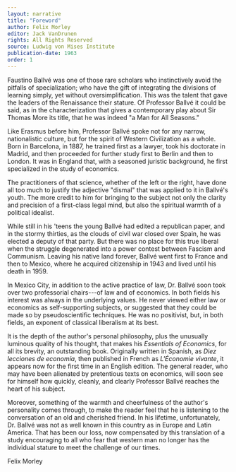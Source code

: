 ```yaml
---
layout: narrative
title: "Foreword"
author: Felix Morley
editor: Jack VanDrunen
rights: All Rights Reserved
source: Ludwig von Mises Institute
publication-date: 1963
order: 1
---
```


Faustino Ballvé was one of those rare scholars who instinctively avoid
the pitfalls of specialization; who have the gift of integrating the
divisions of learning simply, yet without oversimplification. This was
the talent that gave the leaders of the Renaissance their stature. Of
Professor Ballvé it could be said, as in the characterization that gives
a contemporary play about Sir Thomas More its title, that he was indeed
"a Man for All Seasons."

Like Erasmus before him, Professor Ballvé spoke not for any narrow,
nationalistic culture, but for the spirit of Western Civilization as a
whole. Born in Barcelona, in 1887, he trained first as a lawyer, took
his doctorate in Madrid, and then proceeded for further study first to
Berlin and then to London. It was in England that, with a seasoned
juristic background, he first specialized in the study of economics.

The practitioners of that science, whether of the left or the right,
have done all too much to justify the adjective "dismal" that was
applied to it in Ballvé's youth. The more credit to him for bringing to
the subject not only the clarity and precision of a first-class legal
mind, but also the spiritual warmth of a political idealist.

While still in his 'teens the young Ballvé had edited a republican
paper, and in the stormy thirties, as the clouds of civil war closed
over Spain, he was elected a deputy of that party. But there was no
place for this true liberal when the struggle degenerated into a power
contest between Fascism and Communism. Leaving his native land forever,
Ballvé went first to France and then to Mexico, where he acquired
citizenship in 1943 and lived until his death in 1959.

In Mexico City, in addition to the active practice of law, Dr. Ballvé
soon took over two professorial chairs---of law and of economics. In
both fields his interest was always in the underlying values. He never
viewed either law or economics as self-supporting subjects, or suggested
that they could be made so by pseudoscientific techniques. He was no
positivist, but, in both fields, an exponent of classical liberalism at
its best.

It is the depth of the author's personal philosophy, plus the unusually
luminous quality of his thought, that makes his *Essentials of
Economics*, for all its brevity, an outstanding book. Originally written
in Spanish, as *Diez lecciones de economía*, then published in French as
*L'Économie vivante*, it appears now for the first time in an English
edition. The general reader, who may have been alienated by pretentious
texts on economics, will soon see for himself how quickly, cleanly, and
clearly Professor Ballvé reaches the heart of his subject.

Moreover, something of the warmth and cheerfulness of the author's
personality comes through, to make the reader feel that he is listening
to the conversation of an old and cherished friend. In his lifetime,
unfortunately, Dr. Ballvé was not as well known in this country as in
Europe and Latin America. That has been our loss, now compensated by
this translation of a study encouraging to all who fear that western man
no longer has the individual stature to meet the challenge of our times.

Felix Morley
